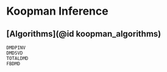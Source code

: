 # Koopman Inference
## [Algorithms](@id koopman_algorithms)
```@docs
DMDPINV
DMDSVD
TOTALDMD
FBDMD
```
